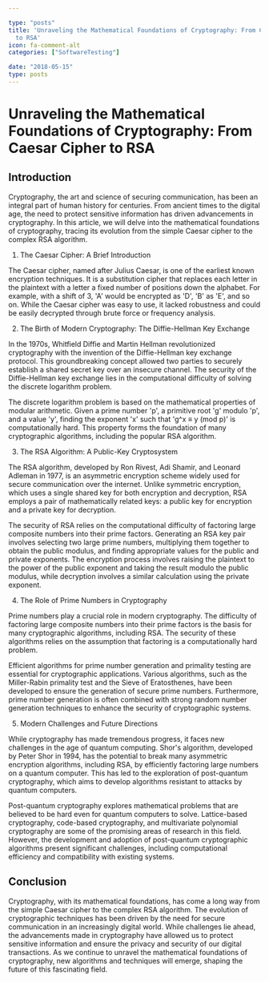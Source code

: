 ```yaml
---

type: "posts"
title: 'Unraveling the Mathematical Foundations of Cryptography: From Caesar Cipher
  to RSA'
icon: fa-comment-alt
categories: ["SoftwareTesting"]

date: "2018-05-15"
type: posts
---
```





# Unraveling the Mathematical Foundations of Cryptography: From Caesar Cipher to RSA

## Introduction

Cryptography, the art and science of securing communication, has been an integral part of human history for centuries. From ancient times to the digital age, the need to protect sensitive information has driven advancements in cryptography. In this article, we will delve into the mathematical foundations of cryptography, tracing its evolution from the simple Caesar cipher to the complex RSA algorithm.

1. The Caesar Cipher: A Brief Introduction

The Caesar cipher, named after Julius Caesar, is one of the earliest known encryption techniques. It is a substitution cipher that replaces each letter in the plaintext with a letter a fixed number of positions down the alphabet. For example, with a shift of 3, 'A' would be encrypted as 'D', 'B' as 'E', and so on. While the Caesar cipher was easy to use, it lacked robustness and could be easily decrypted through brute force or frequency analysis.

2. The Birth of Modern Cryptography: The Diffie-Hellman Key Exchange

In the 1970s, Whitfield Diffie and Martin Hellman revolutionized cryptography with the invention of the Diffie-Hellman key exchange protocol. This groundbreaking concept allowed two parties to securely establish a shared secret key over an insecure channel. The security of the Diffie-Hellman key exchange lies in the computational difficulty of solving the discrete logarithm problem.

The discrete logarithm problem is based on the mathematical properties of modular arithmetic. Given a prime number 'p', a primitive root 'g' modulo 'p', and a value 'y', finding the exponent 'x' such that 'g^x ≡ y (mod p)' is computationally hard. This property forms the foundation of many cryptographic algorithms, including the popular RSA algorithm.

3. The RSA Algorithm: A Public-Key Cryptosystem

The RSA algorithm, developed by Ron Rivest, Adi Shamir, and Leonard Adleman in 1977, is an asymmetric encryption scheme widely used for secure communication over the internet. Unlike symmetric encryption, which uses a single shared key for both encryption and decryption, RSA employs a pair of mathematically related keys: a public key for encryption and a private key for decryption.

The security of RSA relies on the computational difficulty of factoring large composite numbers into their prime factors. Generating an RSA key pair involves selecting two large prime numbers, multiplying them together to obtain the public modulus, and finding appropriate values for the public and private exponents. The encryption process involves raising the plaintext to the power of the public exponent and taking the result modulo the public modulus, while decryption involves a similar calculation using the private exponent.

4. The Role of Prime Numbers in Cryptography

Prime numbers play a crucial role in modern cryptography. The difficulty of factoring large composite numbers into their prime factors is the basis for many cryptographic algorithms, including RSA. The security of these algorithms relies on the assumption that factoring is a computationally hard problem.

Efficient algorithms for prime number generation and primality testing are essential for cryptographic applications. Various algorithms, such as the Miller-Rabin primality test and the Sieve of Eratosthenes, have been developed to ensure the generation of secure prime numbers. Furthermore, prime number generation is often combined with strong random number generation techniques to enhance the security of cryptographic systems.

5. Modern Challenges and Future Directions

While cryptography has made tremendous progress, it faces new challenges in the age of quantum computing. Shor's algorithm, developed by Peter Shor in 1994, has the potential to break many asymmetric encryption algorithms, including RSA, by efficiently factoring large numbers on a quantum computer. This has led to the exploration of post-quantum cryptography, which aims to develop algorithms resistant to attacks by quantum computers.

Post-quantum cryptography explores mathematical problems that are believed to be hard even for quantum computers to solve. Lattice-based cryptography, code-based cryptography, and multivariate polynomial cryptography are some of the promising areas of research in this field. However, the development and adoption of post-quantum cryptographic algorithms present significant challenges, including computational efficiency and compatibility with existing systems.

## Conclusion

Cryptography, with its mathematical foundations, has come a long way from the simple Caesar cipher to the complex RSA algorithm. The evolution of cryptographic techniques has been driven by the need for secure communication in an increasingly digital world. While challenges lie ahead, the advancements made in cryptography have allowed us to protect sensitive information and ensure the privacy and security of our digital transactions. As we continue to unravel the mathematical foundations of cryptography, new algorithms and techniques will emerge, shaping the future of this fascinating field.